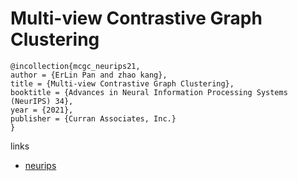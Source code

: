 # Multi-view Contrastive Graph Clustering

```
@incollection{mcgc_neurips21,
author = {ErLin Pan and zhao kang},
title = {Multi-view Contrastive Graph Clustering},
booktitle = {Advances in Neural Information Processing Systems (NeurIPS) 34},
year = {2021},
publisher = {Curran Associates, Inc.}
}
```

links
- [neurips](https://neurips.cc/Conferences/2021/ScheduleMultitrack?event=28745)
